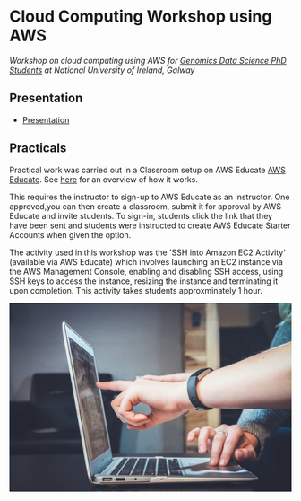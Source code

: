 # Cloud Computing Workshop using AWS 

*Workshop on cloud computing using AWS for [Genomics Data Science PhD Students](https://genomicsdatascience.ie/) at National University of Ireland, Galway*

## Presentation
- [Presentation](https://github.com/coughls/Cloud-Computing-Workshop/blob/main/Cloud%20workshop.pdf)

## Practicals
Practical work was carried out in a Classroom setup on AWS Educate [AWS Educate](https://aws.amazon.com/education/awseducate/). See [here](https://s3.amazonaws.com/awseducate-onboarding/Educator+Toolkit/Movies/Student+Onboarding+Process.mp4) for an overview of how it works. 

This requires the instructor to sign-up to AWS Educate as an instructor. One approved,you can then create a classroom, submit it for approval by AWS Educate and invite students.
To sign-in, students click the link that they have been sent and students were instructed to create AWS Educate Starter Accounts when given the option.

The activity used in this workshop was the 'SSH into Amazon EC2 Activity' (available via AWS Educate) which involves launching an EC2 instance via the AWS Management Console, enabling and disabling SSH access, using SSH keys to access the instance, resizing the instance and terminating it upon completion. This activity takes students approxminately 1 hour. 

 ![](https://github.com/coughls/Cloud-Computing-Workshop/blob/main/john-schnobrich-FlPc9_VocJ4-unsplash.jpg)
